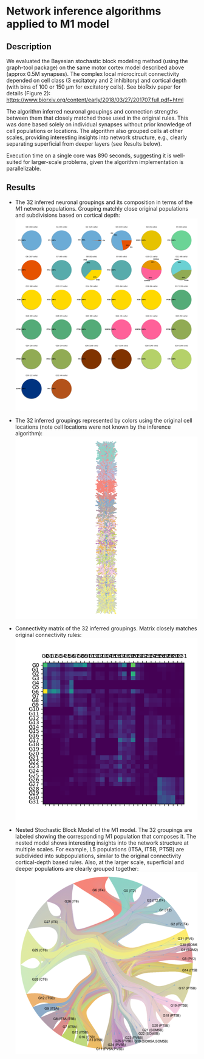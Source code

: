 # Network inference algorithms applied to M1 model

## Description
We evaluated the Bayesian stochastic block modeling method (using the graph-tool package) on the same motor cortex model described above (approx 0.5M synapses). The complex local microcircuit connectivity depended on cell class (3 excitatory and 2 inhibitory) and cortical depth (with bins of 100 or 150 μm for excitatory cells). See bioRxiv paper for details (Figure 2): https://www.biorxiv.org/content/early/2018/03/27/201707.full.pdf+html

The algorithm inferred neuronal groupings and connection strengths between them that closely matched those used in the original rules. 
This was done based solely on individual synapses without prior knowledge of cell populations or locations. 
The algorithm also grouped cells at other scales, providing interesting insights into network structure, e.g., clearly separating superficial from deeper layers (see Results below). 

Execution time on a single core was 890 seconds, suggesting it is well-suited for larger-scale problems, given the algorithm implementation is parallelizable. 

## Results

- The 32 inferred neuronal groupings and its composition in terms of the M1 network populations. Grouping matchly close original populations and subdivisions based on cortical depth:
![m1_infer_level_0_groupPiecharts](https://github.com/salvadord/network_inference/blob/master/data/m1_infer_level_0_groupPiecharts.png)

- The 32 inferred groupings represented by colors using the original cell locations (note cell locations were not known by the inference algorithm):
![m1_infer_state_sfdp](https://github.com/salvadord/network_inference/blob/master/data/m1_infer_state_sfdp.png)

- Connectivity matrix of the 32 inferred groupings. Matrix closely matches original connectivity rules:
![m1_infer_level_0_mat](https://github.com/salvadord/network_inference/blob/master/data/m1_infer_level_0_mat.png)

- Nested Stochastic Block Model of the M1 model. The 32 groupings are labeled showing the corresponding M1 population that composes it. The nested model shows interesting insights into the network structure at multiple scales. For example, L5 populations (IT5A, IT5B, PT5B) are subdivided into subpopulations, similar to the original connectivity cortical-depth based rules. Also, at the larger scale, superficial and deeper populations are clearly grouped together:
![m1_infer_state_labeled](https://github.com/salvadord/network_inference/blob/master/data/m1_infer_state_labeled.png)
